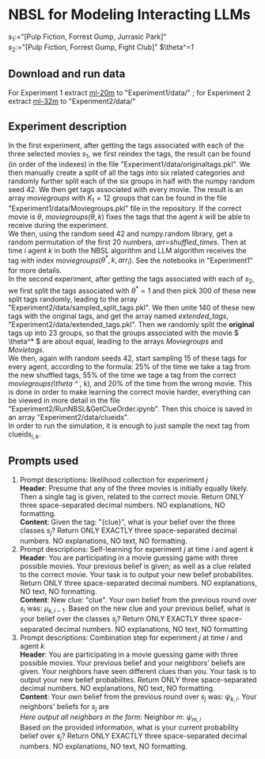 # NBSL for Modeling Interacting LLMs
$s_1:=$\"\[Pulp Fiction, Forrest Gump, Jurrasic Park\]\"  
$s_2:=$\"[Pulp Fiction, Forrest Gump, Fight Club\]\"
$\theta^*=1*
## Download and run data
For Experiment 1 extract [ml-20m](https://grouplens.org/datasets/movielens/20m/) to \"Experiment1/data/\" ; for Experiment 2 extract [ml-32m](https://grouplens.org/datasets/movielens/32m/) to \"Experiment2/data/\"
## Experiment description
In the first experiment, after getting the tags associated with each of the three selected movies $s_1$, we first reindex the tags, the result can be found (in order of the indexes) in the file \"Experiment1/data/originaltags.pkl\". We then manually create a split of all the tags into six related categories and randomly further split each of the six groups in half with the numpy random seed 42. We then get tags associated with every movie.  The result is an array *moviegroups* with $K_1=12$ groups that can be found in the file \"Experiment1/data/Moviegroups.pkl" file in the repository. If the correct movie is $\theta$, *moviegroups(*${\theta, k}$) fixes the tags that the agent $k$ will be able to receive during the experiment.  
We then, using the random seed 42 and numpy.random library, get a random permutation of the first $20$ numbers, *arr=shuffled_times*. Then at time $i$ agent $k$ in both the NBSL algorithm and LLM algorithm receives the tag with index *moviegroups*($\theta^* ,k,arr_i$). See the notebooks in \"Experiment1\" for more details.  
In the second experiment, after getting the tags associated with each of $s_2$, we first split the tags associated with $\theta^* =1$ and then pick $300$ of these new split tags randomly, leading to the array \"Experiment2/data/sampled_split_tags.pkl\". We then unite $140$ of these new tags with the original tags, and get the array named *extended_tags*, \"Experiment2/data/extended_tags.pkl\". Then we randomly split the **original** tags up into 23 groups, so that the groups associated with the movie $ \theta^* $ are about equal, leading to the arrays *Moviegroups* and *Movietags*.  
We then, again with random seeds 42, start sampling $15$ of these tags for every agent, according to the formula: 25% of the time we take a tag from the new shuffled tags, 55% of the time we tage a tag from the correct *moviegroups(\theta ^* , k), and 20% of the time from the wrong movie. This is done in order to make learning the correct movie harder, everything can be viewed in more detail in the file \"Experiment2/RunNBSL&GetClueOrder.ipynb\". Then this choice is saved in an array \"Experiment2/data/clueids\".  
In order to run the simulation, it is enough to just sample the next tag from $\text{clueids}_{i, k}$. 
## Prompts used
1) Prompt descriptions: likelihood collection for experiment $j$  
   **Header**:  Presume that any of the three movies is initially equally likely. Then a single tag is given, related to the correct movie. Return ONLY three space-separated decimal numbers. NO explanations, NO formatting.  
   **Content**: Given the tag: \"{clue}\", what is your belief over the three classes $s_j$? Return ONLY EXACTLY three space-separated decimal numbers. NO explanations, NO text, NO formatting.  
2) Prompt descriptions: Self-learning for experiment $j$ at time $i$ and agent $k$  
   **Header**: You are participating in a movie guessing game with three possible movies.  Your previous belief is given; as well as a clue related to the correct movie. Your task is to output your new belief probabilites. Return ONLY three space-separated decimal numbers. NO explanations, NO text, NO formatting.  
   **Content**: New clue: \"clue\". Your own belief from the previous round over $s_i$ was: $\mu_{k, i-1}$.  Based on the new clue and your previous belief, what is your belief over the classes $s_j$? Return ONLY EXACTLY three space-separated decimal numbers. NO explanations, NO text, NO formatting   
3) Prompt descriptions: Combination step for experiment $j$ at time $i$ and agent $k$  
   **Header**: You are participating in a movie guessing game with three possible movies. Your previous belief and your neighbors' beliefs are given. Your neighbors have seen different clues than you. Your task is to output your new belief probabilites. Return ONLY three space-separated decimal numbers. NO explanations, NO text, NO formatting.  
   **Content**: Your own belief from the previous round over $s_j$ was: $\psi_{k, i}$. Your neighbors' beliefs for $s_j$ are  
   *Here output all neighbors in the form:* Neighbor $m$: $\psi_{m, i}$   
   Based on the provided information, what is your current probability belief over $s_j$? Return ONLY EXACTLY three space-separated decimal numbers. NO explanations, NO text, NO formatting.  

